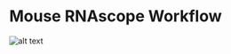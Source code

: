 # Mouse RNAscope Workflow

![alt text](https://github.com/LieberInstitute/dotdotdot/blob/master/images/MAX_Human1-520.tif "Logo Title Text 1")
